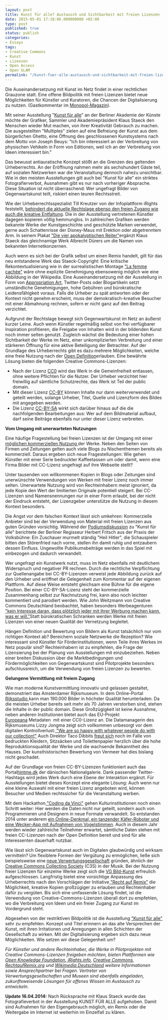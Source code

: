 ```yaml
---
layout: post
title: Kunst für alle? Austausch und Sichtbarkeit mit freien Lizenzen
date: 2015-05-01 17:18:06.000000000 +02:00
type: post
published: true
status: publish
categories:
- Essays
tags:
- Creative Commons
- Kunst
- Lizenzen
- Open Access
- Open GLAM
permalink: "/kunst-fuer-alle-austausch-und-sichtbarkeit-mit-freien-lizenzen/"
---
```

Die Auseinandersetzung mit Kunst im Netz findet in einer rechtlichen Grauzone statt. Eine offene Bildpolitik mit freien Lizenzen bietet neue Möglichkeiten für Künstler und Kuratoren, die Chancen der Digitalisierung zu nutzen. (Gastkommentar im <a href="http://www.monopol-magazin.de/kunst-f%C3%BCr-alle">Monopol-Magazin</a>).

<p>Mit seiner Ausstellung "<a href="http://www.adk.de/de/programm/aktuell/index.htm?we_objectID=34147">Kunst für alle</a>" an der Berliner Akademie der Künste möchte der Grafiker, Sammler und Akademiepräsident Klaus Staeck den Menschen wieder Mut machen, von ihrer Kreativität Gebrauch zu machen. Die ausgestellten "Multiples" zielen auf eine Befreiung der Kunst aus dem bürgerlichen Ghetto, eine Öffnung des geschlossenen Kunstsystems nach dem Motto von Joseph Beuys: "Ich bin interessiert an der Verbreitung von physischen Vehikeln in Form von Editionen, weil ich an der Verbreitung von Ideen interessiert bin."</p>
<p>Das bewusst antiauratische Konzept stößt an die Grenzen des geltenden Urheberrechts. An der Eröffnung nahmen mehr als sechshundert Gäste teil, auf sozialen Netzwerken war die Veranstaltung dennoch nahezu unsichtbar. Wie in den meisten Ausstellungen gilt auch bei "Kunst für alle" ein striktes Fotografierverbot, Ausnahmen gibt es nur nach vorheriger Absprache. Diese Situation ist nicht überraschend: Wer ungefragt Bilder von Gegenwartskunst teilt, riskiert einen teuren Rechtsstreit.<!-- more -->

<p>Wie der Urheberrechtsspezialist Till Kreutzer von der Infoplattform iRights feststellt, <a href="http://irights-media.de/webbooks/generationremix/front-matter/remix-culture-und-urheberrecht/">behindert die aktuelle Rechtslage ebenso den freien Zugang wie auch die kreative Entfaltung</a>. Die in der Ausstellung vertretenen Künstler dagegen kopieren völlig hemmunglos. In zahlreichen Grafiken werden bekannte Werke der Kunstgeschichte und geschützte Marken verwendet, gerne auch Schattenrisse der Disney-Maus mit Erektion oder abgetrenntem Arm. In seinem Plakat <a href="http://www.staeck.de/edition/index.html?d_PL_308_die_apokalyptischen_Reiter__nach_Albrecht_Durer_3005.htm">"Die vier apokalyptischen Reiter"</a>ergänzt Klaus Staeck das gleichnamige Werk Albrecht Dürers um die Namen von bekannten Internetkonzernen.</p>
<p>Auch wenn es sich bei der Grafik selbst um einen Remix handelt, gilt für das neu entstandene Werk das Staeck-Copyright: Eine kritische Rekontextualisierung wie in der surrealistischen Montage <a href="http://museum.rechtaufremix.org/exponate/la-femme-cachee/">"La femme cachée"</a> wäre ohne explizite Genehmigung ebensowenig möglich wie eine Abbildung in der Wikipedia. Eine Auseinandersetzung mit der Ausstellung in Form von <a href="http://de.wikipedia.org/wiki/Appropriation_Art">Appropriation Art</a>, Twitter-Posts oder Blogartikeln setzt umständliche Genehmigungen, hohe Gebühren und bürokratische Leidensfähigkeit voraus. Falls die Urheber zu spät antworten oder der Kontext nicht genehm erscheint, muss der demokratisch-kreative Besucher mit einer Abmahnung rechnen, sofern er nicht ganz auf den Beitrag verzichtet.</p>
<p>Aufgrund der Rechtslage bewegt sich Gegenwartskunst im Netz an äußerst kurzer Leine. Auch wenn Künstler regelmäßig selbst von frei verfügbarer Inspiration profitieren, die Freigabe von Inhalten wird in der bildenden Kunst noch immer selten genutzt. Zugleich wächst die Bedeutung einer hohen Sichtbarkeit der Werke im Netz, einer unkomplizierten Verbreitung und einer stärkeren Öffnung für eine aktive Beteiligung der Betrachter. Auf der Grundlage des Urheberrechts gibt es dazu mehrere Möglichkeiten, welche eine freie Nutzung nach der <a href="http://opendefinition.org/od/1.1/de/">Open Definition</a>erlauben. Eine bewährte Lösung bieten die folgenden Creative Commons-Lizenzen:</p>
<ul>
<li>Nach der Lizenz <a href="https://creativecommons.org/publicdomain/zero/1.0/">CC0</a> wird das Werk in die Gemeinfreiheit entlassen, ohne weitere Pflichten für die Nutzer. Der Urheber verzichtet hier freiwillig auf sämtliche Schutzrechte, das Werk ist Teil der public domain.</li>
<li>Mit dieser Lizenz <a href="http://creativecommons.org/licenses/by/4.0/deed.de">CC-BY</a> können Inhalte nur dann weiterverwendet und geteilt werden, solange Urheber, Titel, Quelle und Lizenzform des Bildes mit angegeben werden.</li>
<li>Die Lizenz <a href="http://creativecommons.org/licenses/by-sa/4.0/">CC-BY-SA</a> wirkt sich darüber hinaus auf die die nachfolgenden Bearbeitungen aus: Wer auf dem Bildmaterial aufbaut, darf seine Beiträge ebenfalls nur unter dieser Lizenz verbreiten.</li>
</ul>
<p><strong>Vom Umgang mit unerwarteten Nutzungen</strong></p>
<p>Eine häufige Fragestellung bei freien Lizenzen ist der Umgang mit einer <a href="http://irights.info/artikel/cc-lizenz-kommerziell-nein-danke/7193">möglichen kommerziellen Nutzung </a>der Werke. Neben den Seiten von Firmen und Zeitungen gelten auch viele Blogs zu Nischenthemen bereits als kommerziell. Daraus ergeben sich neue Fragestellungen: Wie gehen Künstler mit einer Serie bedruckter Kaffeetassen um oder damit, wenn eine Firma Bilder mit CC-Lizenz ungefragt auf ihre Webseite stellt?</p>
<p>Unter tausenden von willkommenen Kopien in Blogs oder Zeitungen sind unerwünschte Verwendungen von Werken mit freier Lizenz noch immer selten. Unerwartete Nutzung wird von Rechteinhabern meist ignoriert, da jede Kopie den Wert der limitierten Originale potentiell steigert. Bei CC-Lizenzen sind Namensnennungen nur in einer Form erlaubt, bei der nicht der Eindruck entsteht, der Lizenzgeber unterstütze die Nutzung in diesem Kontext besonders.</p>
<p>Die Angst vor dem falschen Kontext lässt sich umkehren: Kommerzielle Anbieter sind bei der Verwendung von Material mit freien Lizenzen aus guten Gründen vorsichtig. Während der <a href="http://www.adk.de/de/aktuell/pressemitteilungen/index.htm?we_objectID=34223">Podiumsdiskussion</a> zu "Kunst für alle" berichtete der Berliner Regisseur Herbert Fritsch aus der Praxis der Volksbühne: Ein Zuschauer murmelt ständig "Heil Hitler", die Schauspieler bitten den Störenfried nach vorne, stellen ihn damit ruhig und entzaubern dessen Einfluss. Ungewollte Publikumsbeiträge werden in das Spiel mit einbezogen und dadurch verwandelt.</p>
<p>Wer ungefragt ein Kunstwerk nutzt, muss im Netz ebenfalls mit deutlichem Widerspruch und negativer PR rechnen. Durch die rechtliche Verpflichtung zur Quellenangabe bei CC-BY-Lizenzen verweist jede Abbildung zurück auf den Urheber und eröffnet die Gelegenheit zum Kommentar auf der eigenen Plattform. Auf diese Weise entsteht gleichsam eine Bühne für die eigene Position. Bei einer CC-BY-SA-Lizenz steht der kommerzielle Zusammenhang selbst zur Nachnutzung frei, kann also noch leichter kommentiert und parodiert werden. Wie John Weitzmann von Creative Commons Deutschland beobachtet, haben besonders Werbeagenturen <a href="http://irights.info/artikel/cc-lizenz-kommerziell-nein-danke/7193">"kein Interesse daran, dass plötzlich jeder mit ihrer Werbung machen kann, was er will."</a>Statt bürokratischen Schranken werden Werke mit freien Lizenzen von einer neuen Qualität der Vernetzung begleitet.</p>
<p>Hängen Definition und Bewertung von Bildern als Kunst tatsächlich nur vom richtigen Kontext ab? Bereichern soziale Netzwerke die Rezeption? Wie interessant sind Künstler für Förderinstitutionen, wenn Teile ihres Werkes im Netz populär sind? Rechteinhabern ist zu empfehlen, die Frage der Lizensierung bei der Planung von Ausstellungen mit einzubeziehen. Neben einer breiten Diskussion über die Marktbedingungen und Fördermöglichkeiten von Gegenwartskunst sind Pilotprojekte besonders aufschlussreich, um die Verwendung von freien Lizenzen zu bewerten.</p>
<p><strong>Gelungene Vermittlung mit freiem Zugang</strong></p>
<p>Wie man moderne Kunstvermittlung innovativ und gelassen gestaltet, demonstriert das Amsterdamer Rijksmuseum. In dem Online-Portal <a href="https://www.rijksmuseum.nl/en/rijksstudio">Rijksstudio </a>kann man 190.000 Bilder in höchster Qualität herunterladen. Da die meisten Urheber bereits seit mehr als 70 Jahren verstorben sind, stehen die Inhalte in der public domain. Diese Großzügigkeit ist keine Ausnahme, neben anderen Institutionen bietet auch das EU-Projekt <a href="http://www.europeana.eu/portal/">Europeana</a> Metadaten  mit einer CC0-Lizenz an. Die Datamanagerin des Rijksmuseums Lizzy Jongma zeigt sich vollkommen unbesorgt vor dem digitalen Kontrollverlust:<a href="https://vimeo.com/80582891"> "We are so happy with whatever people do with our collection!"</a> Auch Direktor Taco Dibbits <a href="http://www.nytimes.com/2013/05/29/arts/design/museums-mull-public-use-of-online-art-images.html?_r=2">freut sich</a> noch im Falle von bedruckten Kleidern, Sitzsäcken und Toilettenpapier herzlich über die hohe Reproduktionsqualität der Werke und die wachsende Bekanntheit des Hauses. Der kunsthistorischen Bewertung von Vermeer hat dies bislang nicht geschadet.</p>
<p>Auf der Grundlage von freien CC-BY-Lizenzen funktioniert auch das Portal<a href="http://hintme.dk/">hintme.dk</a> der dänischen Nationalgalerie. Dank passender Twitter-Hashtags wird jedes Werk durch eine Ebene der Interaktion ergänzt. Für Ausstellungen bietet dieses Konzept eine elegante Lösung: Auch wenn nur eine kleine Auswahl mit einer freien Lizenz angeboten wird, können Besucher und Medien rechtssicher für die Veranstaltung werben.</p>
<p>Mit dem Hackathon<a href="http://codingdavinci.de/"> "Coding da Vinci"</a> gehen Kulturinstitutionen noch einen Schritt weiter: Hier werden die Daten nicht nur geteilt, sondern auch von Programmieren und Designern in neue Formate verwandelt. So entstanden 2014 unter anderem <a href="http://codingdavinci.de/projekte-2014/">ein Online-Denkmal, ein tanzender Käfer-Roboter und eine Wecker-App mit Aufnahmen von Vogelstimmen</a>. Auch in diesem Jahr werden wieder zahlreiche Teilnehmer erwartet, sämtliche Daten stehen mit freien CC-Lizenzen nach der Open Definition bereit und sind für alle Interessenten dauerhaft nutzbar.</p>
<p>Wie lässt sich Gegenwartskunst auch im Digitalen glaubwürdig und wirksam vermitteln? Um flexiblere Formen der Vergütung zu ermöglichen, ließe sich beispielsweise eine <a href="http://www.golem.de/news/urheberrecht-cs3-statt-gema-1205-91904.html">neue Verwertungsgesellschaft</a> gründen, ähnlich der<a href="https://www.c3s.cc/"> Creative Commons Collecting Society</a> (C3S) in der Musik. Bei der Nutzung freier Lizenzen für einzelne Werke zeigt sich die <a href="http://www.bildkunst.de/index.html">VG Bild-Kunst</a> erfreulich aufgeschlossen. Langfristig bietet eine vorsichtige Anpassung des Urheberrechts nach den Vorschlägen der Initiative<a href="http://rechtaufremix.org/"> "Recht auf Remix"</a> die Möglichkeit, kreative Kopien großzügiger zu erlauben und Rechteinhaber dafür zu vergüten. Bis sich eine umfassende Lösung findet, ist die Verwendung von Creative-Commons-Lizenzen überall dort zu empfehlen, wo die Verbreitung von Ideen und ein freier Zugang zur Kunst im Vordergrund steht.</p>
<p>Abgesehen von der restriktiven Bildpolitik ist die Ausstellung <a href="http://www.adk.de/de/programm/aktuell/index.htm?we_objectID=34147">"Kunst für alle"</a> sehr zu empfehlen. Konzept und Titel erinnern an das alte Versprechen der Kunst, mit ihren Irritationen und Anregungen in allen Schichten der Gesellschaft zu wirken. Mit der Digitalisierung ergeben sich dazu neue Möglichkeiten. Wie setzen wir diese Gelegenheit um?</p>
<p><em>Für Künstler und andere Rechteinhaber, die Werke in Pilotprojekten mit Creative Commons-Lizenzen freigeben möchten, bieten Plattformen wie <a href="http://okfn.de/">Open Knowledge Foundation</a>,<a href="http://irights.info/"> iRights.info</a>, <a href="https://de.creativecommons.org/index.php/was-ist-cc/">Creative Commons</a>, <a href="http://rechtaufremix.org/">RechtaufRemix.org</a> und <a href="https://wikimedia.de/wiki/Kultur">Wikimedia Deutschland</a> weitere Informationen sowie Ansprechpartner bei Fragen. Vertreter von Verwertungsgesellschaften und Museen sind ebenfalls eingeladen, zukunftsweisende Lösungen für offenes Wissen im Austausch zu entwickeln.</em></p>
<p><strong>Update 16.04.2014:</strong> Nach Rücksprache mit Klaus Staeck wurde das Fotografieverbot in der Ausstellung KUNST FÜR ALLE aufgehoben. Damit sind Aufnahmen für den Eigengebrauch möglich, ein Remix oder die Weitergabe im Internet ist weiterhin im Einzelfall zu klären.</p>
<p>&nbsp;</p>
<p>&nbsp;</p>
<p>&nbsp;		</p>
